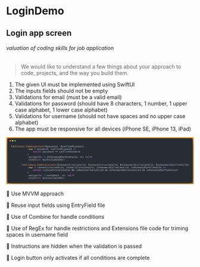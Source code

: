 # LoginDemo
## Login app screen
###### valuation of coding skills for job application

> We would like to understand a few things about your approach to code, projects, and the way you build them.

1. The given UI must be implemented using SwiftUI
2. The inputs fields should not be empty
3. Validations for email (must be a valid email)
4. Validations for password (should have 8 characters, 1 number, 1 upper case alphabet, 1 lower case alphabet)
5. Validations for username (should not have spaces and no upper case alphabet)
6. The app must be responsive for all devices (iPhone SE, iPhone 13, iPad)

![Use Combine](/Images/CombineLoginSample.png)

📌 Use MVVM approach

📌 Reuse input fields using EntryField file

📌 Use of Combine for handle conditions

📌 Use of RegEx for handle restrictions and Extensions file code for triming spaces in username field

📌 Instructions are hidden when the validation is passed

📌 Login button only activates if all conditions are complete
